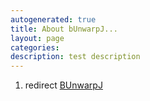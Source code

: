 ```yaml
---
autogenerated: true
title: About bUnwarpJ...
layout: page
categories: 
description: test description
---
```


1.  redirect [BUnwarpJ](BUnwarpJ)
